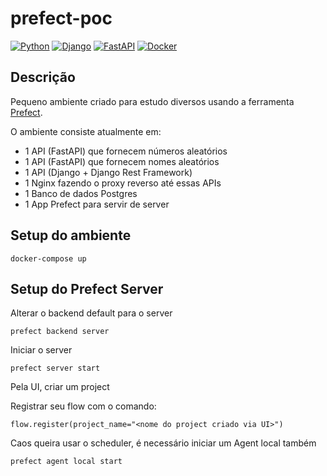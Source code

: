 # prefect-poc

[![Python](https://img.shields.io/badge/python-%2314354C.svg?style=flat&logo=python&logoColor=white)](https://www.python.org/)
[![Django](https://img.shields.io/badge/django-%23092E20.svg?style=flat&logo=django&logoColor=white)](https://www.djangoproject.com/)
[![FastAPI](https://img.shields.io/badge/FastAPI-005571?style=flat&logo=fastapi)](https://fastapi.tiangolo.com/)
[![Docker](https://img.shields.io/badge/docker-%230db7ed.svg?style=flat&logo=docker&logoColor=white)](https://www.docker.com/)

## Descrição

Pequeno ambiente criado para estudo diversos usando a ferramenta [Prefect](https://www.prefect.io/).

O ambiente consiste atualmente em:

- 1 API (FastAPI) que fornecem números aleatórios
- 1 API (FastAPI) que fornecem nomes aleatórios
- 1 API (Django + Django Rest Framework)
- 1 Nginx fazendo o proxy reverso até essas APIs
- 1 Banco de dados Postgres
- 1 App Prefect para servir de server

## Setup do ambiente
```
docker-compose up
```

## Setup do Prefect Server

Alterar o backend default para o server
```
prefect backend server
```

Iniciar o server
```
prefect server start
```

Pela UI, criar um project

Registrar seu flow com o comando:
```
flow.register(project_name="<nome do project criado via UI>")
```

Caos queira usar o scheduler, é necessário iniciar um Agent local também
```
prefect agent local start
```

